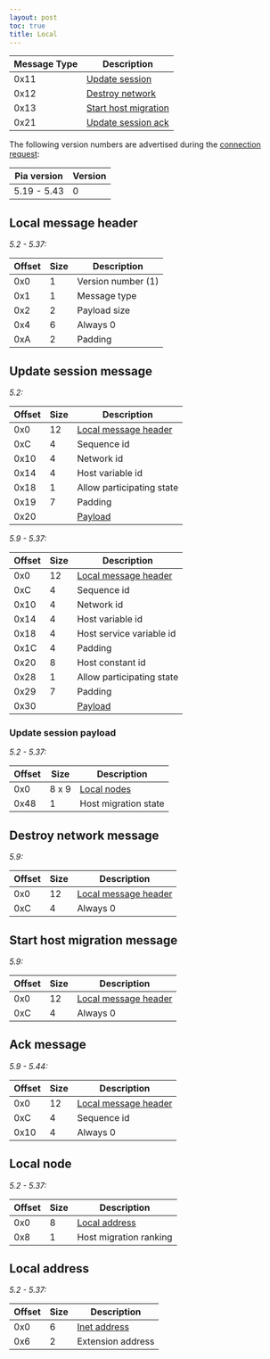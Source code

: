 ```yaml
---
layout: post
toc: true
title: Local
---
```


| Message Type | Description                                           |
|--------------|-------------------------------------------------------|
| 0x11         | [Update session](#update-session-message)             |
| 0x12         | [Destroy network](#destroy-network-message)           |
| 0x13         | [Start host migration](#start-host-migration-message) |
| 0x21         | [Update session ack](#ack-message)                    |

The following version numbers are advertised during the [connection request](/docs/pia/protocols/station):

| Pia version | Version |
|-------------|---------|
| 5.19 - 5.43 | 0       |

## Local message header
*5.2 - 5.37:*

| Offset | Size | Description        |
|--------|------|--------------------|
| 0x0    | 1    | Version number (1) |
| 0x1    | 1    | Message type       |
| 0x2    | 2    | Payload size       |
| 0x4    | 6    | Always 0           |
| 0xA    | 2    | Padding            |

## Update session message
*5.2:*

| Offset | Size | Description                                   |
|--------|------|-----------------------------------------------|
| 0x0    | 12   | [Local message header](#local-message-header) |
| 0xC    | 4    | Sequence id                                   |
| 0x10   | 4    | Network id                                    |
| 0x14   | 4    | Host variable id                              |
| 0x18   | 1    | Allow participating state                     |
| 0x19   | 7    | Padding                                       |
| 0x20   |      | [Payload](#update-session-payload)            |

*5.9 - 5.37:*

| Offset | Size | Description                                   |
|--------|------|-----------------------------------------------|
| 0x0    | 12   | [Local message header](#local-message-header) |
| 0xC    | 4    | Sequence id                                   |
| 0x10   | 4    | Network id                                    |
| 0x14   | 4    | Host variable id                              |
| 0x18   | 4    | Host service variable id                      |
| 0x1C   | 4    | Padding                                       |
| 0x20   | 8    | Host constant id                              |
| 0x28   | 1    | Allow participating state                     |
| 0x29   | 7    | Padding                                       |
| 0x30   |      | [Payload](#update-session-payload)            |

### Update session payload
*5.2 - 5.37:*

| Offset | Size  | Description                |
|--------|-------|----------------------------|
| 0x0    | 8 x 9 | [Local nodes](#local-node) |
| 0x48   | 1     | Host migration state       |

## Destroy network message
*5.9:*

| Offset | Size | Description                                   |
|--------|------|-----------------------------------------------|
| 0x0    | 12   | [Local message header](#local-message-header) |
| 0xC    | 4    | Always 0                                      |

## Start host migration message
*5.9:*

| Offset | Size | Description                                   |
|--------|------|-----------------------------------------------|
| 0x0    | 12   | [Local message header](#local-message-header) |
| 0xC    | 4    | Always 0                                      |

## Ack message
*5.9 - 5.44:*

| Offset | Size | Description                                   |
|--------|------|-----------------------------------------------|
| 0x0    | 12   | [Local message header](#local-message-header) |
| 0xC    | 4    | Sequence id                                   |
| 0x10   | 4    | Always 0                                      |

## Local node
*5.2 - 5.37:*

| Offset | Size | Description                     |
|--------|------|---------------------------------|
| 0x0    | 8    | [Local address](#local-address) |
| 0x8    | 1    | Host migration ranking          |

## Local address
*5.2 - 5.37:*

| Offset | Size | Description                                 |
|--------|------|---------------------------------------------|
| 0x0    | 6    | [Inet address](/docs/pia/types#inetaddress) |
| 0x6    | 2    | Extension address                           |
